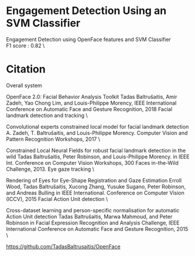 # Engagement Detection Using an SVM Classifier

Engagement Detection using OpenFace features and SVM Classifier \
F1 score : 0.82 \

# Citation

Overall system

OpenFace 2.0: Facial Behavior Analysis Toolkit Tadas Baltrušaitis, Amir Zadeh, Yao Chong Lim, and Louis-Philippe Morency, IEEE International Conference on Automatic Face and Gesture Recognition, 2018
Facial landmark detection and tracking \

Convolutional experts constrained local model for facial landmark detection A. Zadeh, T. Baltrušaitis, and Louis-Philippe Morency. Computer Vision and Pattern Recognition Workshops, 2017 \

Constrained Local Neural Fields for robust facial landmark detection in the wild Tadas Baltrušaitis, Peter Robinson, and Louis-Philippe Morency. in IEEE Int. Conference on Computer Vision Workshops, 300 Faces in-the-Wild Challenge, 2013.
Eye gaze tracking \

Rendering of Eyes for Eye-Shape Registration and Gaze Estimation Erroll Wood, Tadas Baltrušaitis, Xucong Zhang, Yusuke Sugano, Peter Robinson, and Andreas Bulling in IEEE International. Conference on Computer Vision (ICCV), 2015
Facial Action Unit detection \

Cross-dataset learning and person-specific normalisation for automatic Action Unit detection Tadas Baltrušaitis, Marwa Mahmoud, and Peter Robinson in Facial Expression Recognition and Analysis Challenge, IEEE International Conference on Automatic Face and Gesture Recognition, 2015 \


https://github.com/TadasBaltrusaitis/OpenFace
